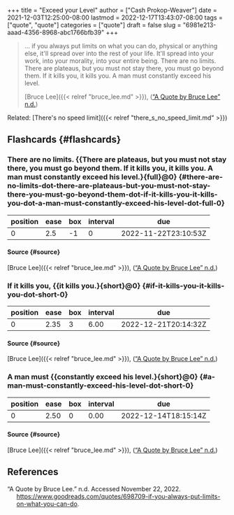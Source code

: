 +++
title = "Exceed your Level"
author = ["Cash Prokop-Weaver"]
date = 2021-12-03T12:25:00-08:00
lastmod = 2022-12-17T13:43:07-08:00
tags = ["quote", "quote"]
categories = ["quote"]
draft = false
slug = "6981e213-aaad-4356-8968-abc1766bfb39"
+++

> ... if you always put limits on what you can do, physical or anything else, it'll spread over into the rest of your life. It'll spread into your work, into your morality, into your entire being. There are no limits. There are plateaus, but you must not stay there, you must go beyond them. If it kills you, it kills you. A man must constantly exceed his level.
>
> [Bruce Lee]({{< relref "bruce_lee.md" >}}), (<a href="#citeproc_bib_item_1">“A Quote by Bruce Lee” n.d.</a>)

Related: [There's no speed limit]({{< relref "there_s_no_speed_limit.md" >}})


## Flashcards {#flashcards}


### There are no limits. {{There are plateaus, but you must not stay there, you must go beyond them. If it kills you, it kills you. A man must constantly exceed his level.}{full}@0} {#there-are-no-limits-dot-there-are-plateaus-but-you-must-not-stay-there-you-must-go-beyond-them-dot-if-it-kills-you-it-kills-you-dot-a-man-must-constantly-exceed-his-level-dot-full-0}

| position | ease | box | interval | due                  |
|----------|------|-----|----------|----------------------|
| 0        | 2.5  | -1  | 0        | 2022-11-22T23:10:53Z |


#### Source {#source}

[Bruce Lee]({{< relref "bruce_lee.md" >}}), (<a href="#citeproc_bib_item_1">“A Quote by Bruce Lee” n.d.</a>)


### If it kills you, {{it kills you.}{short}@0} {#if-it-kills-you-it-kills-you-dot-short-0}

| position | ease | box | interval | due                  |
|----------|------|-----|----------|----------------------|
| 0        | 2.35 | 3   | 6.00     | 2022-12-21T20:14:32Z |


#### Source {#source}

[Bruce Lee]({{< relref "bruce_lee.md" >}}), (<a href="#citeproc_bib_item_1">“A Quote by Bruce Lee” n.d.</a>)


### A man must {{constantly exceed his level.}{short}@0} {#a-man-must-constantly-exceed-his-level-dot-short-0}

| position | ease | box | interval | due                  |
|----------|------|-----|----------|----------------------|
| 0        | 2.50 | 0   | 0.00     | 2022-12-14T18:15:14Z |


#### Source {#source}

[Bruce Lee]({{< relref "bruce_lee.md" >}}), (<a href="#citeproc_bib_item_1">“A Quote by Bruce Lee” n.d.</a>)

## References

<style>.csl-entry{text-indent: -1.5em; margin-left: 1.5em;}</style><div class="csl-bib-body">
  <div class="csl-entry"><a id="citeproc_bib_item_1"></a>“A Quote by Bruce Lee.” n.d. Accessed November 22, 2022. <a href="https://www.goodreads.com/quotes/698709-if-you-always-put-limits-on-what-you-can-do">https://www.goodreads.com/quotes/698709-if-you-always-put-limits-on-what-you-can-do</a>.</div>
</div>
